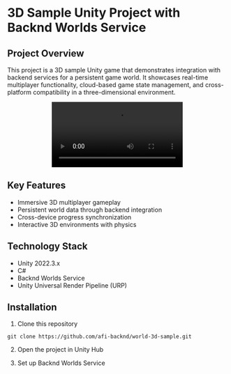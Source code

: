 # 3D Sample Unity Project with Backnd Worlds Service

## Project Overview
This project is a 3D sample Unity game that demonstrates integration with backend services for a persistent game world. It showcases real-time multiplayer functionality, cloud-based game state management, and cross-platform compatibility in a three-dimensional environment.

<div align="center">
  <video src="https://github.com/user-attachments/assets/3d-sample-video-placeholder"/>
</div>

## Key Features
- Immersive 3D multiplayer gameplay
- Persistent world data through backend integration
- Cross-device progress synchronization
- Interactive 3D environments with physics

## Technology Stack
- Unity 2022.3.x
- C#
- Backnd Worlds Service
- Unity Universal Render Pipeline (URP)

## Installation
1. Clone this repository
```
git clone https://github.com/afi-backnd/world-3d-sample.git
```
2. Open the project in Unity Hub

3. Set up Backnd Worlds Service
